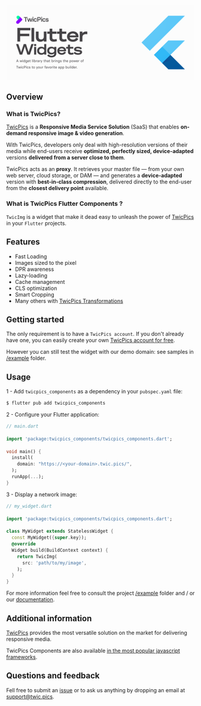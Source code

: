 ![TwicPics Flutter Widget](https://raw.githubusercontent.com/TwicPics/components-flutter/main/resources/flutter-cover.png)

## Overview

### What is TwicPics?

[TwicPics](https://www.twicpics.com/?utm_source=github&utm_medium=organic&utm_campaign=components) is a **Responsive Media Service Solution** (SaaS) that enables **on-demand responsive image & video generation**.

With TwicPics, developers only deal with high-resolution versions of their media while end-users receive **optimized, perfectly sized, device-adapted** versions **delivered from a server close to them**.

TwicPics acts as an **proxy**. It retrieves your master file — from your own web server, cloud storage, or DAM — and generates a **device-adapted** version with **best-in-class compression**, delivered directly to the end-user from the **closest delivery point** available.

### What is TwicPics Flutter Components ?

 `TwicImg` is a widget that make it dead easy to unleash the power of [TwicPics](https://www.twicpics.com/) in your `Flutter` projects.

## Features
- Fast Loading
- Images sized to the pixel
- DPR awareness
- Lazy-loading
- Cache management
- CLS optimization
- Smart Cropping
- Many others with [TwicPics Transformations](https://www.twicpics.com/docs/reference/transformations)

## Getting started

The only requirement is to have a `TwicPics account`. If you don't already have one, you can easily create your own [TwicPics account for free](https://account.twicpics.com/signup).

However you can still test the widget with our demo domain: see samples in [/example](https://github.com/TwicPics/components-flutter/tree/main/example) folder.

## Usage

1 - Add `twicpics_components` as a dependency in your `pubspec.yaml` file:

```bash
$ flutter pub add twicpics_components
```

2 - Configure your Flutter application:

```dart
// main.dart

import 'package:twicpics_components/twicpics_components.dart';

void main() {
  install(
    domain: "https://<your-domain>.twic.pics/",
  );
  runApp(...);
}
```

3 - Display a network image: 

```dart
// my_widget.dart

import 'package:twicpics_components/twicpics_components.dart';

class MyWidget extends StatelessWidget {
  const MyWidget({super.key});
  @override
  Widget build(BuildContext context) {
    return TwicImg(
      src: 'path/to/my/image',
    );
  }
}
```

For more information feel free to consult the project [/example](https://github.com/TwicPics/components-flutter/tree/main/example) folder and / or our [documentation](https://www.twicpics.com/docs/components/flutter).

## Additional information

[TwicPics](https://www.twicpics.com/?utm_source=github&utm_medium=organic&utm_campaign=components) provides the most versatile solution on the market for delivering responsive media.

TwicPics Components are also available [in the most popular javascript frameworks](https://www.npmjs.com/package/@twicpics/components).

## Questions and feedback

Fell free to submit an [issue](https://github.com/TwicPics/components-flutter/issues) or to ask us anything by dropping an email at [support@twic.pics](mailto:support@twic.pics).